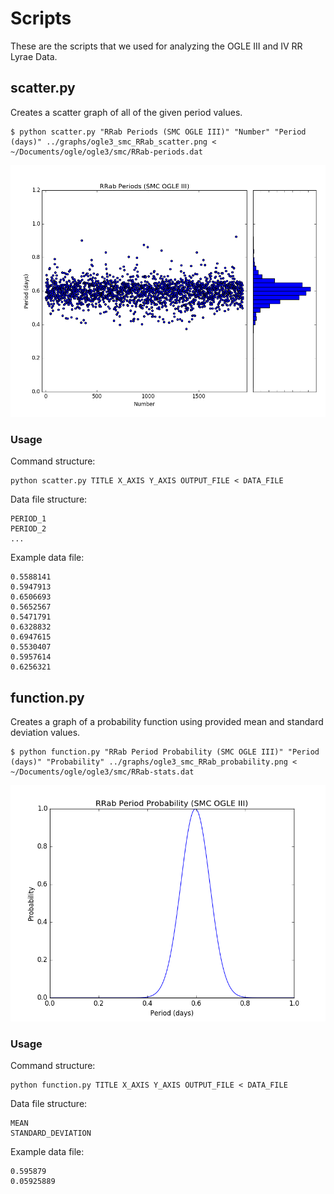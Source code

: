 # Scripts
These are the scripts that we used for analyzing the OGLE III and IV RR Lyrae Data.

## scatter.py
Creates a scatter graph of all of the given period values.

```
$ python scatter.py "RRab Periods (SMC OGLE III)" "Number" "Period (days)" ../graphs/ogle3_smc_RRab_scatter.png < ~/Documents/ogle/ogle3/smc/RRab-periods.dat
```

![scatter.py example](../graphs/ogle3_smc_RRab_scatter.png)

### Usage
Command structure:

```
python scatter.py TITLE X_AXIS Y_AXIS OUTPUT_FILE < DATA_FILE
```

Data file structure:

```
PERIOD_1
PERIOD_2
...
```

Example data file:

```
0.5588141
0.5947913
0.6506693
0.5652567
0.5471791
0.6328832
0.6947615
0.5530407
0.5957614
0.6256321
```

## function.py
Creates a graph of a probability function using provided mean and standard deviation values.

```
$ python function.py "RRab Period Probability (SMC OGLE III)" "Period (days)" "Probability" ../graphs/ogle3_smc_RRab_probability.png < ~/Documents/ogle/ogle3/smc/RRab-stats.dat
```

![function.py example](../graphs/ogle3_smc_RRab_probability.png)

### Usage
Command structure:

```
python function.py TITLE X_AXIS Y_AXIS OUTPUT_FILE < DATA_FILE
```

Data file structure:

```
MEAN
STANDARD_DEVIATION
```

Example data file:

```
0.595879
0.05925889
```
